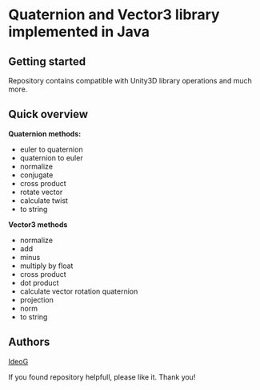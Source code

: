 Quaternion and Vector3 library implemented in Java
===

Getting started
---

Repository contains compatible with Unity3D library operations and much more.

Quick overview
---

**Quaternion methods:**

- euler to quaternion
- quaternion to euler
- normalize
- conjugate
- cross product
- rotate vector
- calculate twist
- to string

**Vector3 methods**

- normalize
- add
- minus
- multiply by float
- cross product
- dot product
- calculate vector rotation quaternion
- projection
- norm
- to string

Authors
---

[IdeoG](https://github.com/IdeoG)

If you found repository helpfull, please like it. Thank you!